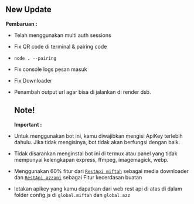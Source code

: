 ## New Update

**Pembaruan :**
- Telah menggunakan multi auth sessions 
- Fix QR code di terminal & pairing code
- ```node . --pairing```
- Fix console logs pesan masuk 
- Fix Downloader 
- Penambah output url agar bisa di jalankan di render dsb.

  ## Note!
  **Important :**
  
- Untuk menggunakan bot ini, kamu diwajibkan mengisi ApiKey terlebih dahulu. Jika tidak mengisinya, bot tidak akan berfungsi dengan baik.
- Tidak disarankan menginstal bot ini di termux atau panel yang tidak mempunyai kelengkapan express, ffmpeg, imagemagick, webp.
  
- Menggunakan 60% fitur dari [`RestApi miftah`](https://api-miftah.xyz) sebagai media downloader dan [`RestApi azzapi`](https://api.azz.biz.id) sebagai Fitur kecerdasan buatan

- letakan apikey yang kamu dapatkan dari web rest api di atas di dalam folder config.js di `global.miftah` dan `global.azz`